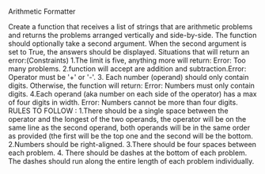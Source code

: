 Arithmetic Formatter

Create a function that receives a list of strings that are arithmetic problems
and returns the problems arranged vertically and side-by-side.
The function should optionally take a second argument.
When the second argument is set to True, the answers should be displayed.
Situations that will return an error:(Constraints)
1.The limit is five, anything more will return: Error: Too many problems.
2.function will accept are addition and subtraction.Error: Operator must be '+' or '-'. 3. Each number (operand) should only contain digits. Otherwise, the function will return:
Error: Numbers must only contain digits.
4.Each operand (aka number on each side of the operator) has a max of four digits in width.
Error: Numbers cannot be more than four digits.
RULES TO FOLLOW :
1.There should be a single space between the operator and the longest of the two operands,
the operator will be on the same line as the second operand, both operands will be in the same order
as provided (the first will be the top one and the second will be the bottom.
2.Numbers should be right-aligned.
3.There should be four spaces between each problem. 4. There should be dashes at the bottom of each problem. The dashes should run along the entire length
of each problem individually.
